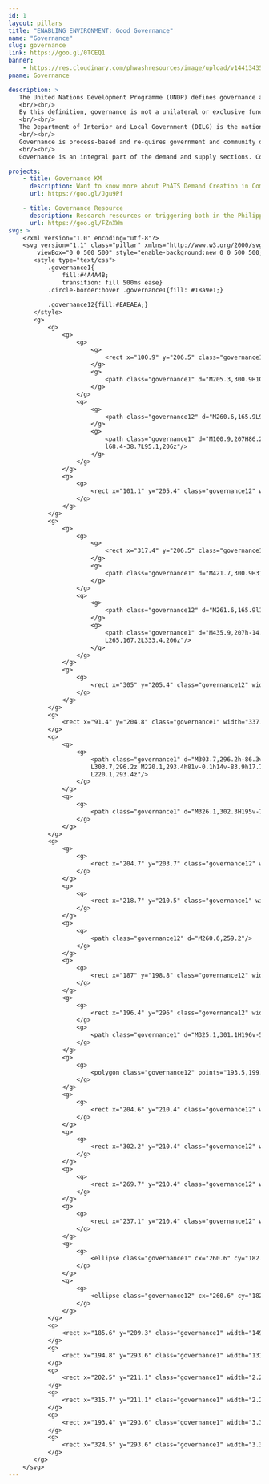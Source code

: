 ```yaml
---
id: 1
layout: pillars
title: "ENABLING ENVIRONMENT: Good Governance"
name: "Governance"
slug: governance
link: https://goo.gl/0TCEQ1
banner:
    - https://res.cloudinary.com/phwashresources/image/upload/v1441343532/banner/governance.jpg
pname: Governance

description: >
   The United Nations Development Programme (UNDP) defines governance as “the exercise of political, economic and administrative authority to manage a nation’s affairs at all levels. It comprises the mechanisms, processes and institutions through which citizens and groups articulate their interests, exercise their legal rights, meet their obligations and mediate their differences”.
   <br/><br/>
   By this definition, governance is not a unilateral or exclusive function of one party. Effective governance is the mid-dle ground, where the government and its citizens engage in a constant and constructive partnership to jointly deter-mine their quality of life as a community. Aspects of this community life include formulation and enforcement of policies, and management of resources for the greater good.
   <br/><br/>
   The Department of Interior and Local Government (DILG) is the national government agency in charge of building WaSH Governance. At the local level there is no mandated department directly responsible for WaSH. However the DILG has developed “Karapatan at Kaalaman sa Katubigan,” two extensive documents that discuss the concepts, challenges and operationalization of Human Rights Based Local WatSan Governance. This program is linked to various funding streams as a requirement and works on: Developing WaSH focused governance structures with-in the LGUs; Planning WaSH systems; Building accountable and transparent WaSH service providers; Having all systems built with extensive community participation to create accountability and transparency of duty bearers ensuring that WaSH services are provided as a Human Right.
   <br/><br/>
   Governance is process-based and re-quires government and community duty-bearers to systematically follow processes to achieve successful WaSH service delivery. The key to sustainability is the institutionalization of the process and its outputs. Explicit mechanisms to build resiliency and improve equity are required, including pro-poor budgeting and careful monitoring and evaluation of subsidy targeting. Benchmarking progress and performance across LGUs (barangays and municipalities) highlights performance, demonstrating what is possible through effective use of local resources, capacity and programs, and putting pressure on un-der-performers.
   <br/><br/>
   Governance is an integral part of the demand and supply sections. Community demand can drive good governance, and good governance can stimulate and support demand. For account-able and equitable supply, good governance structures are needed. Plans are needed to ensure that demand and supply are maintained. Good governance leads to more investment, and even though the WaSH governance structures within the Philippines are fragmented, there is increasing demand for cohesion. Local governments have the ability to do this through the support of DILG and DOH at the various levels.

projects:
    - title: Governance KM
      description: Want to know more about PhATS Demand Creation in Communities? Check out the latest Knowledge Management Pieces!
      url: https://goo.gl/Jgu9Pf

    - title: Governance Resource
      description: Research resources on triggering both in the Philippines and around the world can be found here.
      url: https://goo.gl/FZnXWm   
svg: >
    <?xml version="1.0" encoding="utf-8"?>
    <svg version="1.1" class="pillar" xmlns="http://www.w3.org/2000/svg" xmlns:xlink="http://www.w3.org/1999/xlink" x="0px" y="0px"
        viewBox="0 0 500 500" style="enable-background:new 0 0 500 500;" xml:space="preserve">
       <style type="text/css">
           .governance1{
               fill:#4A4A4B;
               transition: fill 500ms ease}
           .circle-border:hover .governance1{fill: #18a9e1;}
           
           .governance12{fill:#EAEAEA;}
       </style>
       <g>
           <g>
               <g>
                   <g>
                       <g>
                           <rect x="100.9" y="206.5" class="governance1" width="103.8" height="93.9"/>
                       </g>
                       <g>
                           <path class="governance1" d="M205.3,300.9H100.4V206h104.8V300.9z M101.4,299.9h102.8V207H101.4V299.9z"/>
                       </g>
                   </g>
                   <g>
                       <g>
                           <path class="governance12" d="M260.6,165.9L90.7,206.5h10.3c0.4,0,87.9,0,87.9,0L260.6,165.9z"/>
                       </g>
                       <g>
                           <path class="governance1" d="M100.9,207H86.2L264,164.5L189,207h-0.1C188,207,101.3,207,100.9,207z M95.1,206h5.8c0.4,0,84,0,87.8,0
                           l68.4-38.7L95.1,206z"/>
                       </g>
                   </g>
               </g>
               <g>
                   <g>
                       <rect x="101.1" y="205.4" class="governance12" width="116.1" height="94.2"/>
                   </g>
               </g>
           </g>
           <g>
               <g>
                   <g>
                       <g>
                           <rect x="317.4" y="206.5" class="governance1" width="103.8" height="93.9"/>
                       </g>
                       <g>
                           <path class="governance1" d="M421.7,300.9H316.9V206l104.8,0V300.9z M317.9,299.9h102.8V207l-102.8,0V299.9z"/>
                       </g>
                   </g>
                   <g>
                       <g>
                           <path class="governance12" d="M261.6,165.9l169.9,40.6h-10.3c-0.4,0-87.9,0-87.9,0L261.6,165.9z"/>
                       </g>
                       <g>
                           <path class="governance1" d="M435.9,207h-14.7c-0.4,0-87.1,0-87.9,0h-0.1l-75-42.5L435.9,207z M333.4,206c3.8,0,87.4,0,87.8,0h5.8
                           L265,167.2L333.4,206z"/>
                       </g>
                   </g>
               </g>
               <g>
                   <g>
                       <rect x="305" y="205.4" class="governance12" width="116.1" height="94.2"/>
                   </g>
               </g>
           </g>
           <g>
               <rect x="91.4" y="204.8" class="governance1" width="337.2" height="3.4"/>
           </g>
           <g>
               <g>
                   <g>
                       <path class="governance1" d="M303.7,296.2h-86.3v-0.1h-14.1v-83.9h-17.6v-14.7h8.2l66.7-33.2l66.7,33.2h8.2v14.7h-17.7v83.9L303.7,296.2
                       L303.7,296.2z M220.1,293.4h81v-0.1h14v-83.9h17.7v-9.1h-6.2l-0.3-0.1l-65.8-32.7l-66.1,32.9h-6.2v9.1h17.6v83.9L220.1,293.4
                       L220.1,293.4z"/>
                   </g>
               </g>
               <g>
                   <g>
                       <path class="governance1" d="M326.1,302.3H195v-7.6h131.1V302.3z M197.7,299.5h125.8v-2H197.7V299.5z"/>
                   </g>
               </g>
           </g>
           <g>
               <g>
                   <g>
                       <rect x="204.7" y="203.7" class="governance12" width="111.7" height="90.9"/>
                   </g>
               </g>
               <g>
                   <g>
                       <rect x="218.7" y="210.5" class="governance1" width="83.7" height="84.1"/>
                   </g>
               </g>
               <g>
                   <g>
                       <path class="governance12" d="M260.6,259.2"/>
                   </g>
               </g>
               <g>
                   <g>
                       <rect x="187" y="198.8" class="governance12" width="147.2" height="11.9"/>
                   </g>
               </g>
               <g>
                   <g>
                       <rect x="196.4" y="296" class="governance12" width="128.4" height="4.8"/>
                   </g>
                   <g>
                       <path class="governance1" d="M325.1,301.1H196v-5.5h129.1V301.1z M196.7,300.4h127.8v-4.1H196.7V300.4z"/>
                   </g>
               </g>
               <g>
                   <g>
                       <polygon class="governance12" points="193.5,199.1 260.6,165.8 327.7,199.1"/>
                   </g>
               </g>
               <g>
                   <g>
                       <rect x="204.6" y="210.4" class="governance12" width="14.2" height="84.1"/>
                   </g>
               </g>
               <g>
                   <g>
                       <rect x="302.2" y="210.4" class="governance12" width="14.2" height="84.1"/>
                   </g>
               </g>
               <g>
                   <g>
                       <rect x="269.7" y="210.4" class="governance12" width="14.2" height="84.1"/>
                   </g>
               </g>
               <g>
                   <g>
                       <rect x="237.1" y="210.4" class="governance12" width="14.2" height="84.1"/>
                   </g>
               </g>
               <g>
                   <g>
                       <ellipse class="governance1" cx="260.6" cy="182.1" rx="9.5" ry="10"/>
                   </g>
               </g>
               <g>
                   <g>
                       <ellipse class="governance12" cx="260.6" cy="182.1" rx="7.5" ry="7.9"/>
                   </g>
               </g>
           </g>
           <g>
               <rect x="185.6" y="209.3" class="governance1" width="149.7" height="3.4"/>
           </g>
           <g>
               <rect x="194.8" y="293.6" class="governance1" width="131.4" height="3.4"/>
           </g>
           <g>
               <rect x="202.5" y="211.1" class="governance1" width="2.2" height="84.2"/>
           </g>
           <g>
               <rect x="315.7" y="211.1" class="governance1" width="2.2" height="84.2"/>
           </g>
           <g>
               <rect x="193.4" y="293.6" class="governance1" width="3.3" height="8.7"/>
           </g>
           <g>
               <rect x="324.5" y="293.6" class="governance1" width="3.3" height="8.7"/>
           </g>
       </g>
    </svg>
---
```



